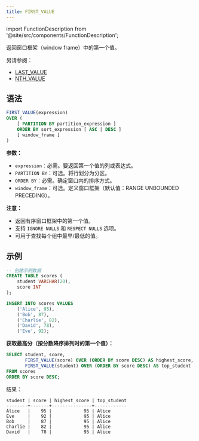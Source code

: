 ```yaml
---
title: FIRST_VALUE
---
```


import FunctionDescription from '@site/src/components/FunctionDescription';

<FunctionDescription description="引入或更新于：v1.2.697"/>

返回窗口框架（window frame）中的第一个值。

另请参阅：

- [LAST_VALUE](last-value.md)
- [NTH_VALUE](nth-value.md)

## 语法

```sql
FIRST_VALUE(expression)
OVER (
    [ PARTITION BY partition_expression ]
    ORDER BY sort_expression [ ASC | DESC ]
    [ window_frame ]
)
```

**参数：**
- `expression`：必需。要返回第一个值的列或表达式。
- `PARTITION BY`：可选。将行划分为分区。
- `ORDER BY`：必需。确定窗口内的排序方式。
- `window_frame`：可选。定义窗口框架（默认值：RANGE UNBOUNDED PRECEDING）。

**注意：**
- 返回有序窗口框架中的第一个值。
- 支持 `IGNORE NULLS` 和 `RESPECT NULLS` 选项。
- 可用于查找每个组中最早/最低的值。

## 示例

```sql
-- 创建示例数据
CREATE TABLE scores (
    student VARCHAR(20),
    score INT
);

INSERT INTO scores VALUES
    ('Alice', 95),
    ('Bob', 87),
    ('Charlie', 82),
    ('David', 78),
    ('Eve', 92);
```

**获取最高分（按分数降序排列时的第一个值）：**

```sql
SELECT student, score,
       FIRST_VALUE(score) OVER (ORDER BY score DESC) AS highest_score,
       FIRST_VALUE(student) OVER (ORDER BY score DESC) AS top_student
FROM scores
ORDER BY score DESC;
```

结果：
```
student | score | highest_score | top_student
--------+-------+---------------+------------
Alice   |    95 |            95 | Alice
Eve     |    92 |            95 | Alice
Bob     |    87 |            95 | Alice
Charlie |    82 |            95 | Alice
David   |    78 |            95 | Alice
```